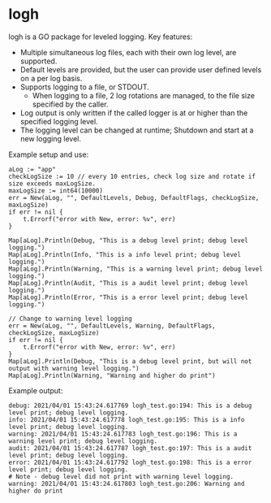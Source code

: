 # logh
logh is a GO package for leveled logging. 
Key features:
* Multiple simultaneous log files, each with their own log level, are supported.
* Default levels are provided, but the user can provide user defined levels on a per log basis.
* Supports logging to a file, or STDOUT.
    * When logging to a file, 2 log rotations are managed, to the file size specified by the caller.
* Log output is only written if the called logger is at or higher than the specified logging level.
* The logging level can be changed at runtime; Shutdown and start at a new logging level.

Example setup and use:
```
aLog := "app"
checkLogSize := 10 // every 10 entries, check log size and rotate if size exceeds maxLogSize.
maxLogSize := int64(10000)
err = New(aLog, "", DefaultLevels, Debug, DefaultFlags, checkLogSize, maxLogSize)
if err != nil {
    t.Errorf("error with New, error: %v", err)
}

Map[aLog].Println(Debug, "This is a debug level print; debug level logging.")
Map[aLog].Println(Info, "This is a info level print; debug level logging.")
Map[aLog].Println(Warning, "This is a warning level print; debug level logging.")
Map[aLog].Println(Audit, "This is a audit level print; debug level logging.")
Map[aLog].Println(Error, "This is a error level print; debug level logging.")

// Change to warning level logging
err = New(aLog, "", DefaultLevels, Warning, DefaultFlags, checkLogSize, maxLogSize)
if err != nil {
    t.Errorf("error with New, error: %v", err)
}
Map[aLog].Println(Debug, "This is a debug level print, but will not output with warning level logging.")
Map[aLog].Println(Warning, "Warning and higher do print")
```

Example output:
```
debug: 2021/04/01 15:43:24.617769 logh_test.go:194: This is a debug level print; debug level logging.
info: 2021/04/01 15:43:24.617778 logh_test.go:195: This is a info level print; debug level logging.
warning: 2021/04/01 15:43:24.617783 logh_test.go:196: This is a warning level print; debug level logging.
audit: 2021/04/01 15:43:24.617787 logh_test.go:197: This is a audit level print; debug level logging.
error: 2021/04/01 15:43:24.617792 logh_test.go:198: This is a error level print; debug level logging.
# Note - debug level did not print with warning level logging.
warning: 2021/04/01 15:43:24.617803 logh_test.go:206: Warning and higher do print
```